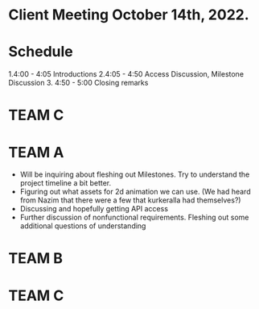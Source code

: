 

# Client Meeting October 14th, 2022. 

# Schedule
1.4:00 - 4:05 Introductions
2.4:05 - 4:50 Access Discussion, Milestone Discussion
3. 4:50 - 5:00 Closing remarks
# TEAM C



# TEAM A
 - Will be inquiring about fleshing out Milestones. Try to understand the project timeline a bit better.
 - Figuring out what assets for 2d animation we can use. (We had heard from Nazim that there were a few that kurkeralla had themselves?)
- Discussing and hopefully getting API access
- Further discussion of nonfunctional requirements. Fleshing out some additional questions of understanding

# TEAM B

# TEAM C
 
